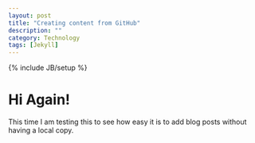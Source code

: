 ```yaml
---
layout: post
title: "Creating content from GitHub"
description: ""
category: Technology
tags: [Jekyll]
---
```

{% include JB/setup %}

# Hi Again!

This time I am testing this to see how easy it is to add blog posts without having a local copy.
